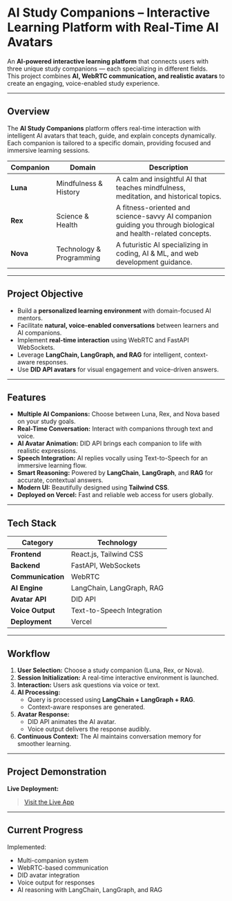 #  AI Study Companions – Interactive Learning Platform with Real-Time AI Avatars

An **AI-powered interactive learning platform** that connects users with three unique study companions — each specializing in different fields.  
This project combines **AI, WebRTC communication, and realistic avatars** to create an engaging, voice-enabled study experience.

---

##  Overview

The **AI Study Companions** platform offers real-time interaction with intelligent AI avatars that teach, guide, and explain concepts dynamically.  
Each companion is tailored to a specific domain, providing focused and immersive learning sessions.

| Companion | Domain | Description |
|------------|--------|-------------|
| **Luna** | Mindfulness & History | A calm and insightful AI that teaches mindfulness, meditation, and historical topics. |
| **Rex** | Science & Health | A fitness-oriented and science-savvy AI companion guiding you through biological and health-related concepts. |
| **Nova** | Technology & Programming | A futuristic AI specializing in coding, AI & ML, and web development guidance. |

---

##  Project Objective

- Build a **personalized learning environment** with domain-focused AI mentors.  
- Facilitate **natural, voice-enabled conversations** between learners and AI companions.  
- Implement **real-time interaction** using WebRTC and FastAPI WebSockets.  
- Leverage **LangChain, LangGraph, and RAG** for intelligent, context-aware responses.  
- Use **DID API avatars** for visual engagement and voice-driven answers.

---

##  Features

-  **Multiple AI Companions:** Choose between Luna, Rex, and Nova based on your study goals.  
-  **Real-Time Conversation:** Interact with companions through text and voice.  
-  **AI Avatar Animation:** DID API brings each companion to life with realistic expressions.  
-  **Speech Integration:** AI replies vocally using Text-to-Speech for an immersive learning flow.  
-  **Smart Reasoning:** Powered by **LangChain**, **LangGraph**, and **RAG** for accurate, contextual answers.  
-  **Modern UI:** Beautifully designed using **Tailwind CSS**.  
-  **Deployed on Vercel:** Fast and reliable web access for users globally.

---

##  Tech Stack

| **Category** | **Technology** |
|---------------|----------------|
| **Frontend** | React.js, Tailwind CSS |
| **Backend** | FastAPI, WebSockets |
| **Communication** | WebRTC |
| **AI Engine** | LangChain, LangGraph, RAG |
| **Avatar API** | DID API |
| **Voice Output** | Text-to-Speech Integration |
| **Deployment** | Vercel |

---

##  Workflow

1. **User Selection:** Choose a study companion (Luna, Rex, or Nova).  
2. **Session Initialization:** A real-time interactive environment is launched.  
3. **Interaction:** Users ask questions via voice or text.  
4. **AI Processing:**  
   - Query is processed using **LangChain + LangGraph + RAG**.  
   - Context-aware responses are generated.  
5. **Avatar Response:**  
   - DID API animates the AI avatar.  
   - Voice output delivers the response audibly.  
6. **Continuous Context:** The AI maintains conversation memory for smoother learning.

---

##  Project Demonstration

 

 **Live Deployment:**  
> [Visit the Live App](https://hackathon-yo-learn.vercel.app/)

---

##  Current Progress

 Implemented:
- Multi-companion system  
- WebRTC-based communication  
- DID avatar integration  
- Voice output for responses  
- AI reasoning with LangChain, LangGraph, and RAG  

